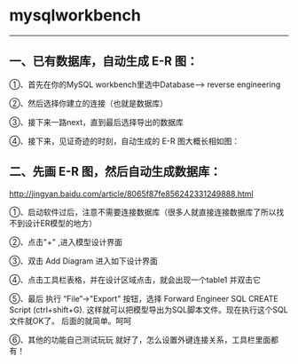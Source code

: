 # mysqlworkbench

---

## 一、已有数据库，自动生成 E-R 图：

①、首先在你的MySQL workbench里选中Database——> reverse engineering

②、然后选择你建立的连接（也就是数据库）

③、接下来一路next，直到最后选择导出的数据库

④、接下来，见证奇迹的时刻，自动生成的 E-R 图大概长相如图：

## 二、先画 E-R 图，然后自动生成数据库：

http://jingyan.baidu.com/article/8065f87fe856242331249888.html

①、启动软件过后，注意不需要连接数据库（很多人就直接连接数据库了所以找不到设计ER模型的地方）

②、点击"+" ,进入模型设计界面

③、双击 Add Diagram 进入如下设计界面

④、点击工具栏表格，并在设计区域点击，就会出现一个table1 并双击它

⑤、最后 执行 “File”->"Export" 按钮，选择 Forward Engineer SQL CREATE Script (ctrl+shift+G). 这样就可以把模型导出为SQL脚本文件。现在执行这个SQL文件就OK了。 后面的就简单。呵呵

⑥、其他的功能自己测试玩玩 就好了，怎么设置外键连接关系，工具栏里面都有！